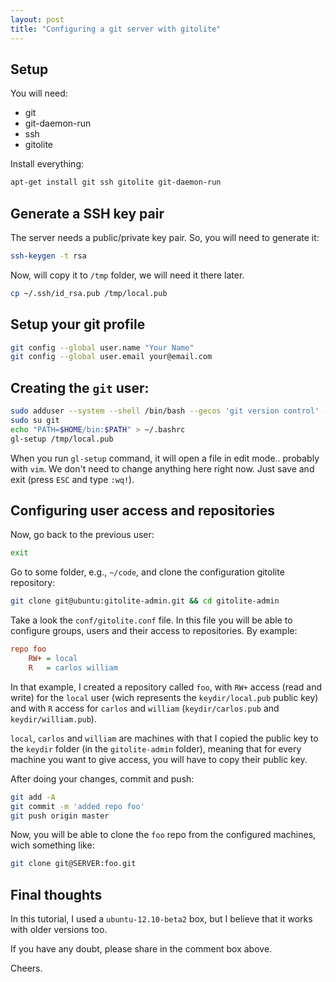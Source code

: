 ```yaml
---
layout: post
title: "Configuring a git server with gitolite"
---
```


## Setup
You will need:

- git
- git-daemon-run
- ssh
- gitolite

Install everything:

```bash
apt-get install git ssh gitolite git-daemon-run
```

## Generate a SSH key pair

The server needs a public/private key pair. So, you will need to generate it:

```bash
ssh-keygen -t rsa
```

Now, will copy it to `/tmp` folder, we will need it there later.

```bash
cp ~/.ssh/id_rsa.pub /tmp/local.pub
```

## Setup your git profile

```bash
git config --global user.name "Your Name"
git config --global user.email your@email.com
```

## Creating the `git` user:

```bash
sudo adduser --system --shell /bin/bash --gecos 'git version control' --group --disabled-password --home /home/git git
sudo su git
echo "PATH=$HOME/bin:$PATH" > ~/.bashrc
gl-setup /tmp/local.pub
```

When you run `gl-setup` command, it will open a file in edit mode.. probably with `vim`. We don't need to change anything here right now. Just save and exit (press `ESC` and type `:wq!`).

## Configuring user access and repositories

Now, go back to the previous user:

```bash
exit
```

Go to some folder, e.g., `~/code`, and clone the configuration gitolite repository:

```bash
git clone git@ubuntu:gitolite-admin.git && cd gitolite-admin
```

Take a look the `conf/gitolite.conf` file. In this file you will be able to configure groups, users and their access to repositories. By example:

```cfg
repo foo
	RW+	= local
	R 	= carlos william
```

In that example, I created a repository called `foo`, with `RW+` access (read and write) for the `local` user (wich represents the `keydir/local.pub` public key) and with `R` access for `carlos` and `william` (`keydir/carlos.pub` and `keydir/william.pub`).

`local`, `carlos` and `william` are machines with that I copied the public key to the `keydir` folder (in the `gitolite-admin` folder), meaning that for every machine you want to give access, you will have to copy their public key.

After doing your changes, commit and push:

```bash
git add -A
git commit -m 'added repo foo'
git push origin master
```

Now, you will be able to clone the `foo` repo from the configured machines, wich something like:

```bash
git clone git@SERVER:foo.git
```


## Final thoughts

In this tutorial, I used a `ubuntu-12.10-beta2` box, but I believe that it works with older versions too.

If you have any doubt, please share in the comment box above.

Cheers.
